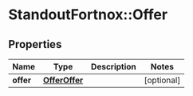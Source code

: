 # StandoutFortnox::Offer

## Properties
Name | Type | Description | Notes
------------ | ------------- | ------------- | -------------
**offer** | [**OfferOffer**](OfferOffer.md) |  | [optional] 


